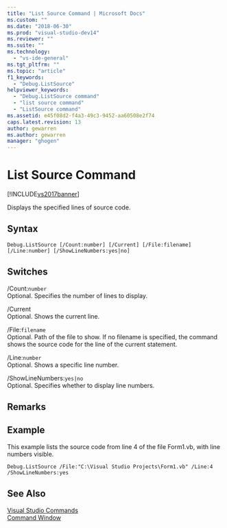 ```yaml
---
title: "List Source Command | Microsoft Docs"
ms.custom: ""
ms.date: "2018-06-30"
ms.prod: "visual-studio-dev14"
ms.reviewer: ""
ms.suite: ""
ms.technology: 
  - "vs-ide-general"
ms.tgt_pltfrm: ""
ms.topic: "article"
f1_keywords: 
  - "Debug.ListSource"
helpviewer_keywords: 
  - "Debug.ListSource command"
  - "list source command"
  - "ListSource command"
ms.assetid: e45f08d2-f4a3-49c3-9452-aa60508e2f74
caps.latest.revision: 13
author: gewarren
ms.author: gewarren
manager: "ghogen"
---
```

# List Source Command
[!INCLUDE[vs2017banner](../../includes/vs2017banner.md)]

  
Displays the specified lines of source code.  
  
## Syntax  
  
```  
Debug.ListSource [/Count:number] [/Current] [/File:filename]  
[/Line:number] [/ShowLineNumbers:yes|no]  
```  
  
## Switches  
 /Count:`number`  
 Optional. Specifies the number of lines to display.  
  
 /Current  
 Optional. Shows the current line.  
  
 /File:`filename`  
 Optional. Path of the file to show. If no filename is specified, the command shows the source code for the line of the current statement.  
  
 /Line:`number`  
 Optional. Shows a specific line number.  
  
 /ShowLineNumbers:`yes|no`  
 Optional. Specifies whether to display line numbers.  
  
## Remarks  
  
## Example  
 This example lists the source code from line 4 of the file Form1.vb, with line numbers visible.  
  
```  
Debug.ListSource /File:"C:\Visual Studio Projects\Form1.vb" /Line:4 /ShowLineNumbers:yes  
```  
  
## See Also  
 [Visual Studio Commands](../../ide/reference/visual-studio-commands.md)   
 [Command Window](../../ide/reference/command-window.md)



